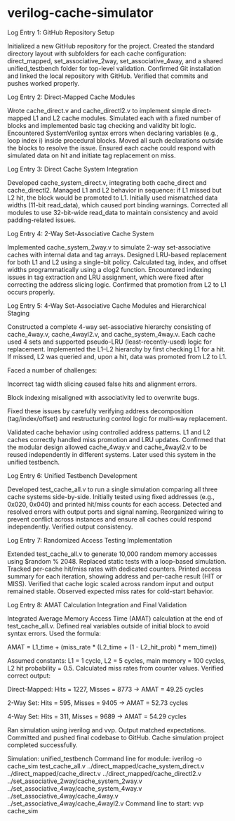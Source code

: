# verilog-cache-simulator
Log Entry 1: GitHub Repository Setup 

 Initialized a new GitHub repository for the project. Created the standard directory layout with subfolders for each cache configuration: direct_mapped, set_associative_2way, set_associative_4way, and a shared unified_testbench folder for top-level validation. Confirmed Git installation and linked the local repository with GitHub. Verified that commits and pushes worked properly. 

 

Log Entry 2: Direct-Mapped Cache Modules 

 Wrote cache_direct.v and cache_directl2.v to implement simple direct-mapped L1 and L2 cache modules. Simulated each with a fixed number of blocks and implemented basic tag checking and validity bit logic. Encountered SystemVerilog syntax errors when declaring variables (e.g., loop index i) inside procedural blocks. Moved all such declarations outside the blocks to resolve the issue. Ensured each cache could respond with simulated data on hit and initiate tag replacement on miss. 

 

Log Entry 3: Direct Cache System Integration 

 Developed cache_system_direct.v, integrating both cache_direct and cache_directl2. Managed L1 and L2 behavior in sequence: if L1 missed but L2 hit, the block would be promoted to L1. Initially used mismatched data widths (11-bit read_data), which caused port binding warnings. Corrected all modules to use 32-bit-wide read_data to maintain consistency and avoid padding-related issues. 

 

Log Entry 4: 2-Way Set-Associative Cache System 

 Implemented cache_system_2way.v to simulate 2-way set-associative caches with internal data and tag arrays. Designed LRU-based replacement for both L1 and L2 using a single-bit policy. Calculated tag, index, and offset widths programmatically using a clog2 function. Encountered indexing issues in tag extraction and LRU assignment, which were fixed after correcting the address slicing logic. Confirmed that promotion from L2 to L1 occurs properly. 

 

Log Entry 5: 4-Way Set-Associative Cache Modules and Hierarchical Staging 

 Constructed a complete 4-way set-associative hierarchy consisting of cache_4way.v, cache_4wayl2.v, and cache_system_4way.v. Each cache used 4 sets and supported pseudo-LRU (least-recently-used) logic for replacement. Implemented the L1–L2 hierarchy by first checking L1 for a hit. If missed, L2 was queried and, upon a hit, data was promoted from L2 to L1. 

Faced a number of challenges: 

Incorrect tag width slicing caused false hits and alignment errors. 

Block indexing misaligned with associativity led to overwrite bugs. 

Fixed these issues by carefully verifying address decomposition (tag/index/offset) and restructuring control logic for multi-way replacement. 

Validated cache behavior using controlled address patterns. L1 and L2 caches correctly handled miss promotion and LRU updates. Confirmed that the modular design allowed cache_4way.v and cache_4wayl2.v to be reused independently in different systems. Later used this system in the unified testbench. 

 

Log Entry 6: Unified Testbench Development 

 Developed test_cache_all.v to run a single simulation comparing all three cache systems side-by-side. Initially tested using fixed addresses (e.g., 0x020, 0x040) and printed hit/miss counts for each access. Detected and resolved errors with output ports and signal naming. Reorganized wiring to prevent conflict across instances and ensure all caches could respond independently. Verified output consistency. 

 

Log Entry 7: Randomized Access Testing Implementation 

 Extended test_cache_all.v to generate 10,000 random memory accesses using $random % 2048. Replaced static tests with a loop-based simulation. Tracked per-cache hit/miss rates with dedicated counters. Printed access summary for each iteration, showing address and per-cache result (HIT or MISS). Verified that cache logic scaled across random input and output remained stable. Observed expected miss rates for cold-start behavior. 

 

Log Entry 8: AMAT Calculation Integration and Final Validation 

 Integrated Average Memory Access Time (AMAT) calculation at the end of test_cache_all.v. Defined real variables outside of initial block to avoid syntax errors. Used the formula: 

 AMAT = L1_time + (miss_rate * (L2_time + (1 - L2_hit_prob) * mem_time)) 

 Assumed constants: L1 = 1 cycle, L2 = 5 cycles, main memory = 100 cycles, L2 hit probability = 0.5. Calculated miss rates from counter values. Verified correct output: 

Direct-Mapped: Hits = 1227, Misses = 8773 → AMAT = 49.25 cycles 

2-Way Set: Hits = 595, Misses = 9405 → AMAT = 52.73 cycles 

4-Way Set: Hits = 311, Misses = 9689 → AMAT = 54.29 cycles 

Ran simulation using iverilog and vvp. Output matched expectations. Committed and pushed final codebase to GitHub. Cache simulation project completed successfully. 

 Simulation:
 unified_testbench
 Command line for module: iverilog -o cache_sim test_cache_all.v ../direct_mapped/cache_system_direct.v ../direct_mapped/cache_direct.v ../direct_mapped/cache_directl2.v ../set_associative_2way/cache_system_2way.v ../set_associative_4way/cache_system_4way.v ../set_associative_4way/cache_4way.v ../set_associative_4way/cache_4wayl2.v
Command line to start: vvp cache_sim

